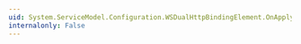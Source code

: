 ```yaml
---
uid: System.ServiceModel.Configuration.WSDualHttpBindingElement.OnApplyConfiguration(System.ServiceModel.Channels.Binding)
internalonly: False
---
```


